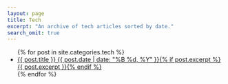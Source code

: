 ```yaml
---
layout: page
title: Tech
excerpt: "An archive of tech articles sorted by date."
search_omit: true
---
```


<ul class="post-list">
{% for post in site.categories.tech %} 
  <li><article><a href="{{ site.url }}{{ post.url }}">{{ post.title }} <span class="entry-date"><time datetime="{{ post.date | date_to_xmlschema }}">{{ post.date | date: "%B %d, %Y" }}</time></span>{% if post.excerpt %} <span class="excerpt">{{ post.excerpt }}</span>{% endif %}</a></article></li>
{% endfor %}
</ul>
